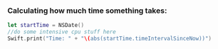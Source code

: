 ### Calculating how much time something takes:

```swift
let startTime = NSDate()
//do some intensive cpu stuff here
Swift.print("Time: " + "\(abs(startTime.timeIntervalSinceNow))")
```